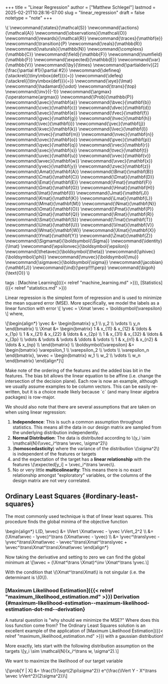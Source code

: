 +++
title = "Linear Regression"
author = ["Matthew Schlegel"]
lastmod = 2025-02-21T10:28:16-07:00
slug = "linear_regression"
draft = false
notetype = "note"
+++

\\( \newcommand{\states}{\mathcal{S}}
\newcommand{\actions}{\mathcal{A}}
\newcommand{\observations}{\mathcal{O}}
\newcommand{\rewards}{\mathcal{R}}
\newcommand{\traces}{\mathbf{e}}
\newcommand{\transition}{P}
\newcommand{\reals}{\mathbb{R}}
\newcommand{\naturals}{\mathbb{N}}
\newcommand{\complexs}{\mathbb{C}}
\newcommand{\field}{\mathbb{F}}
\newcommand{\numfield}{\mathbb{F}}
\newcommand{\expected}{\mathbb{E}}
\newcommand{\var}{\mathbb{V}}
\newcommand{\by}{\times}
\newcommand{\partialderiv}[2]{\frac{\partial #1}{\partial #2}}
\newcommand{\defineq}{\stackrel{{\tiny\mbox{def}}}{=}}
\newcommand{\defeq}{\stackrel{{\tiny\mbox{def}}}{=}}
\newcommand{\eye}{\Imat}
\newcommand{\hadamard}{\odot}
\newcommand{\trans}{\top}
\newcommand{\inv}{{-1}}
\newcommand{\argmax}{\operatorname{argmax}}
\newcommand{\Prob}{\mathbb{P}}
\newcommand{\avec}{\mathbf{a}}
\newcommand{\bvec}{\mathbf{b}}
\newcommand{\cvec}{\mathbf{c}}
\newcommand{\dvec}{\mathbf{d}}
\newcommand{\evec}{\mathbf{e}}
\newcommand{\fvec}{\mathbf{f}}
\newcommand{\gvec}{\mathbf{g}}
\newcommand{\hvec}{\mathbf{h}}
\newcommand{\ivec}{\mathbf{i}}
\newcommand{\jvec}{\mathbf{j}}
\newcommand{\kvec}{\mathbf{k}}
\newcommand{\lvec}{\mathbf{l}}
\newcommand{\mvec}{\mathbf{m}}
\newcommand{\nvec}{\mathbf{n}}
\newcommand{\ovec}{\mathbf{o}}
\newcommand{\pvec}{\mathbf{p}}
\newcommand{\qvec}{\mathbf{q}}
\newcommand{\rvec}{\mathbf{r}}
\newcommand{\svec}{\mathbf{s}}
\newcommand{\tvec}{\mathbf{t}}
\newcommand{\uvec}{\mathbf{u}}
\newcommand{\vvec}{\mathbf{v}}
\newcommand{\wvec}{\mathbf{w}}
\newcommand{\xvec}{\mathbf{x}}
\newcommand{\yvec}{\mathbf{y}}
\newcommand{\zvec}{\mathbf{z}}
\newcommand{\Amat}{\mathbf{A}}
\newcommand{\Bmat}{\mathbf{B}}
\newcommand{\Cmat}{\mathbf{C}}
\newcommand{\Dmat}{\mathbf{D}}
\newcommand{\Emat}{\mathbf{E}}
\newcommand{\Fmat}{\mathbf{F}}
\newcommand{\Gmat}{\mathbf{G}}
\newcommand{\Hmat}{\mathbf{H}}
\newcommand{\Imat}{\mathbf{I}}
\newcommand{\Jmat}{\mathbf{J}}
\newcommand{\Kmat}{\mathbf{K}}
\newcommand{\Lmat}{\mathbf{L}}
\newcommand{\Mmat}{\mathbf{M}}
\newcommand{\Nmat}{\mathbf{N}}
\newcommand{\Omat}{\mathbf{O}}
\newcommand{\Pmat}{\mathbf{P}}
\newcommand{\Qmat}{\mathbf{Q}}
\newcommand{\Rmat}{\mathbf{R}}
\newcommand{\Smat}{\mathbf{S}}
\newcommand{\Tmat}{\mathbf{T}}
\newcommand{\Umat}{\mathbf{U}}
\newcommand{\Vmat}{\mathbf{V}}
\newcommand{\Wmat}{\mathbf{W}}
\newcommand{\Xmat}{\mathbf{X}}
\newcommand{\Ymat}{\mathbf{Y}}
\newcommand{\Zmat}{\mathbf{Z}}
\newcommand{\Sigmamat}{\boldsymbol{\Sigma}}
\newcommand{\identity}{\Imat}
\newcommand{\epsilonvec}{\boldsymbol{\epsilon}}
\newcommand{\thetavec}{\boldsymbol{\theta}}
\newcommand{\phivec}{\boldsymbol{\phi}}
\newcommand{\muvec}{\boldsymbol{\mu}}
\newcommand{\sigmavec}{\boldsymbol{\sigma}}
\newcommand{\jacobian}{\mathbf{J}}
\newcommand{\ind}{\perp\!\!\!\!\perp}
\newcommand{\bigoh}{\text{O}}
\\)

tags
: [Machine Learning]({{< relref "machine_learning.md" >}}), [Statistics]({{< relref "statistics.md" >}})

Linear regression is the simplest form of regression and is used to minimize the mean squared error (MSE). More specifically, we model the labels as a linear function with error
\\[
\yvec = \Xmat \wvec + \boldsymbol{\varepsilon}
\\]
where,

\\[\begin{align\*}
\yvec &= \begin{bmatrix}
y\_1 \\\\
y\_2 \\\\
\vdots \\\\
y\_n
\end{bmatrix} \\\\
\Xmat &= \begin{bmatrix}
1 & x\_{11} & x\_{12} & \ldots & x\_{1p} \\\\
1 & x\_{21} & x\_{22} & \ldots & x\_{2p} \\\\
1 & x\_{31} & x\_{32} & \ldots & x\_{3p} \\\\
\vdots & \vdots & \vdots & \ddots & \vdots \\\\
1 & x\_{n1} & x\_{n2} & \ldots & x\_{np} \\\\
\end{bmatrix} \\\\
\boldsymbol{\varepsilon} &= \begin{bmatrix}
\varepsilon\_1 \\\\
\varepsilon\_2 \\\\
\vdots \\\\
\varepsilon\_n
\end{bmatrix},
\wvec = \begin{bmatrix}
w\_1 \\\\
w\_2 \\\\
\vdots \\\\
w\_n
\end{bmatrix}
\end{align\*}\\]

<aside title="Ordering of Features">

Make note of the ordering of the features and the added bias bit in the features. The bias bit allows the linear equation to be affine (i.e. change the intersection of the decision plane). Each row is now an example, although we usually assume examples to be column vectors. This can be easily re-written, but it is a choice made likely because \`c\` (and many linear algebra packages) is row-major.

</aside>

We should also note that there are several assumptions that are taken on when using linear regression:

1.  **Independence**: This is such a common assumption throughout statistics. This means all the data in our design matrix are sampled from the underlying distribution independently.
2.  **Normal Distribution**: The data is distributed according to \\(y\_i \sim \mathcal{N}(\xvec\_i^\trans \wvec, \sigma^2)\\)
3.  (**homoscedasticity**) where the variance of the distribution \\(\sigma^2\\) is independent of the features or targets
4.  and the expectation of the target has a **linear relationship** with the features \\(\expected[y\_i] = \xvec\_i^\trans \wvec\\).
5.  No or very little **multicolinearity**: This means there is no exact relationship amongst "exploratory" variables, or the columns of the design matrix are not very correlated.


## Ordinary Least Squares {#ordinary-least-squares}

The most commonly used technique is that of linear least squares. This procedure finds the global minima of the objective function

\begin{align\*}
L(D, \wvec) &= \lVert \Xmat\wvec - \yvec \rVert\_2^2 \\\\
            &= (\Xmat\wvec - \yvec)^\trans (\Xmat\wvec - \yvec) \\\\
            &= \yvec^\trans\yvec - \yvec^\trans\Xmat\wvec - \wvec^\trans\Xmat^\trans\yvec + \wvec^\trans\Xmat^\trans\Xmat\wvec
\end{align\*}

Now taking the derivative and setting to zero we can find the global minimum at
\\[\wvec = (\Xmat^\trans \Xmat)^\inv \Xmat^\trans \yvec.\\]

With the condition that \\(\Xmat^\trans\Xmat\\) is not singular (i.e. the determinant is \\(0\\)).


### [Maximum Likelihood Estimation]({{< relref "maximum_likelihood_estimation.md" >}}) Derivation {#maximum-likelihood-estimation--maximum-likelihood-estimation-dot-md--derivation}

A natural question is "why should we minimize the MSE?" Where does this loss function come from? The Ordinary Least Squares solution is an excellent example of the application of [Maximum Likelihood Estimation]({{< relref "maximum_likelihood_estimation.md" >}}) with a gaussian distribution!

More exactly, lets start with the following distribution assumption on the targets
\\[y\_i \sim \mathcal{N}(x\_i^\trans w, \sigma^2).\\]

We want to maximize the likelihood of our target variable

\\[\prob[Y | X] &= \frac{1}{\sqrt{2\pi\sigma^2}} e^{\frac{\lVert Y - X^\trans \wvec \rVert^2}{2\sigma^2}}\\]
